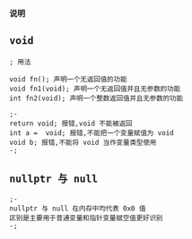 **说明**

## `void`

```super
; 用法

void fn(); 声明一个无返回值的功能
void fn1(void); 声明一个无返回值并且无参数的功能
int fn2(void); 声明一个整数返回值并且无参数的功能

;-
return void; 报错,void 不能被返回
int a =  void; 报错,不能把一个变量赋值为 void
void b; 报错,不能将 void 当作变量类型使用
-;
```

## `nullptr 与 null`

```super
;-
nullptr 与 null 在内存中均代表 0x0 值
区别是主要用于普通变量和指针变量赋空值更好识别
-;
```
